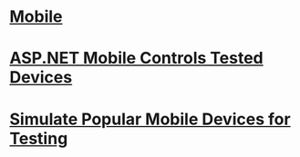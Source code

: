 # [Mobile](overview.md)
# [ASP.NET Mobile Controls Tested Devices](tested-devices.md)
# [Simulate Popular Mobile Devices for Testing](device-simulators.md)

